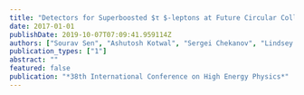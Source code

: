 ```yaml
---
title: "Detectors for Superboosted $τ $-leptons at Future Circular Colliders"
date: 2017-01-01
publishDate: 2019-10-07T07:09:41.959114Z
authors: ["Sourav Sen", "Ashutosh Kotwal", "Sergei Chekanov", "Lindsey Gray", "Nhan Tran", "Shin-Shan Yu"]
publication_types: ["1"]
abstract: ""
featured: false
publication: "*38th International Conference on High Energy Physics*"
---
```


